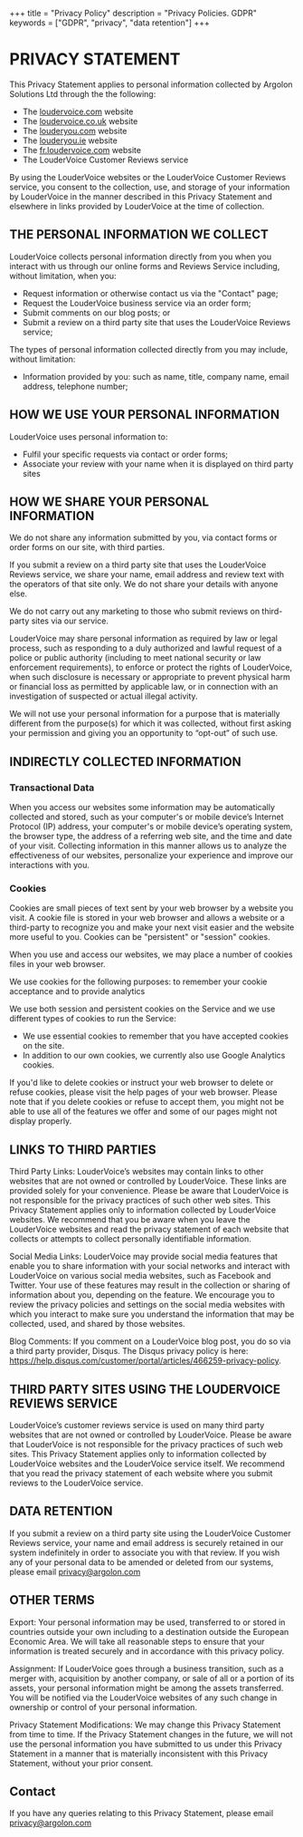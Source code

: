+++
title = "Privacy Policy"
description = "Privacy Policies. GDPR"
keywords = ["GDPR", "privacy", "data retention"]
+++

# PRIVACY STATEMENT
This Privacy Statement applies to personal information collected by Argolon Solutions Ltd through the the following:

* The [loudervoice.com](https://loudervoice.com) website
* The [loudervoice.co.uk](https://loudervoice.co.uk) website
* The [louderyou.com](https://louderyou.com) website
* The [louderyou.ie](https://louderyou.ie) website
* The [fr.loudervoice.com](https://fr.loudervoice.com) website
* The LouderVoice Customer Reviews service

By using the LouderVoice websites or the LouderVoice Customer Reviews service, you consent to the collection, use, and storage of your information by LouderVoice in the manner described in this Privacy Statement and elsewhere in links provided by LouderVoice at the time of collection.

## THE PERSONAL INFORMATION WE COLLECT
LouderVoice collects personal information directly from you when you interact with us through our online forms and Reviews Service including, without limitation, when you:

* Request information or otherwise contact us via the "Contact" page;
* Request the LouderVoice business service via an order form;
* Submit comments on our blog posts; or
* Submit a review on a third party site that uses the LouderVoice Reviews service;
 
The types of personal information collected directly from you may include, without limitation:

* Information provided by you: such as name, title, company name, email address, telephone number;


## HOW WE USE YOUR PERSONAL INFORMATION
LouderVoice uses personal information to:

* Fulfil your specific requests via contact or order forms;
* Associate your review with your name when it is displayed on third party sites

 
## HOW WE SHARE YOUR PERSONAL INFORMATION
We do not share any information submitted by you, via contact forms or order forms on our site, with third parties. 

If you submit a review on a third party site that uses the LouderVoice Reviews service, we share your name, email address and review text with the operators of that site only. We do not share your details with anyone else.

We do not carry out any marketing to those who submit reviews on third-party sites via our service. 

LouderVoice may share personal information as required by law or legal process, such as responding to a duly authorized and lawful request of a police or public authority (including to meet national security or law enforcement requirements), to enforce or protect the rights of LouderVoice, when such disclosure is necessary or appropriate to prevent physical harm or financial loss as permitted by applicable law, or in connection with an investigation of suspected or actual illegal activity.

We will not use your personal information for a purpose that is materially different from the purpose(s) for which it was collected, without first asking your permission and giving you an opportunity to “opt-out” of such use.

## INDIRECTLY COLLECTED INFORMATION

### Transactional Data
When you access our websites some information may be automatically collected and stored, such as your computer's or mobile device’s Internet Protocol (IP) address, your computer's or mobile device’s operating system, the browser type, the address of a referring web site, and the time and date of your visit. Collecting information in this manner allows us to analyze the effectiveness of our websites, personalize your experience and improve our interactions with you.

### Cookies
Cookies are small pieces of text sent by your web browser by a website you visit. A cookie file is stored in your web browser and allows a website or a third-party to recognize you and make your next visit easier and the website more useful to you. Cookies can be "persistent" or "session" cookies.

When you use and access our websites, we may place a number of cookies files in your web browser.

We use cookies for the following purposes: to remember your cookie acceptance and to provide analytics 

We use both session and persistent cookies on the Service and we use different types of cookies to run the Service:

* We use essential cookies to remember that you have accepted cookies on the site.
* In addition to our own cookies, we currently also use Google Analytics cookies.
 
If you'd like to delete cookies or instruct your web browser to delete or refuse cookies, please visit the help pages of your web browser. Please note that if you delete cookies or refuse to accept them, you might not be able to use all of the features we offer and some of our pages might not display properly.

## LINKS TO THIRD PARTIES
Third Party Links: LouderVoice’s websites may contain links to other websites that are not owned or controlled by LouderVoice. These links are provided solely for your convenience. Please be aware that LouderVoice is not responsible for the privacy practices of such other web sites. This Privacy Statement applies only to information collected by LouderVoice websites. We recommend that you be aware when you leave the LouderVoice websites and read the privacy statement of each website that collects or attempts to collect personally identifiable information.


Social Media Links: LouderVoice may provide social media features that enable you to share information with your social networks and interact with LouderVoice on various social media websites, such as Facebook and Twitter. Your use of these features may result in the collection or sharing of information about you, depending on the feature. We encourage you to review the privacy policies and settings on the social media websites with which you interact to make sure you understand the information that may be collected, used, and shared by those websites.

Blog Comments: If you comment on a LouderVoice blog post, you do so via a third party provider, Disqus. The Disqus privacy policy is here: https://help.disqus.com/customer/portal/articles/466259-privacy-policy.

## THIRD PARTY SITES USING THE LOUDERVOICE REVIEWS SERVICE
LouderVoice’s customer reviews service is used on many third party websites that are not owned or controlled by LouderVoice. Please be aware that LouderVoice is not responsible for the privacy practices of such web sites. This Privacy Statement applies only to information collected by LouderVoice websites and the LouderVoice service itself. We recommend that you read the privacy statement of each website where you submit reviews to the LouderVoice service.

## DATA RETENTION
If you submit a review on a third party site using the LouderVoice Customer Reviews service, your name and email address is securely retained in our system indefinitely in order to associate you with that review. If you wish any of your personal data to be amended or deleted from our systems, please email privacy@argolon.com

## OTHER TERMS
Export: Your personal information may be used, transferred to or stored in countries outside your own including to a destination outside the European Economic Area. We will take all reasonable steps to ensure that your information is treated securely and in accordance with this privacy policy.

Assignment: If LouderVoice goes through a business transition, such as a merger with, acquisition by another company, or sale of all or a portion of its assets, your personal information might be among the assets transferred. You will be notified via the LouderVoice websites of any such change in ownership or control of your personal information.

Privacy Statement Modifications: We may change this Privacy Statement from time to time. If the Privacy Statement changes in the future, we will not use the personal information you have submitted to us under this Privacy Statement in a manner that is materially inconsistent with this Privacy Statement, without your prior consent.

## Contact
If you have any queries relating to this Privacy Statement, please email privacy@argolon.com
